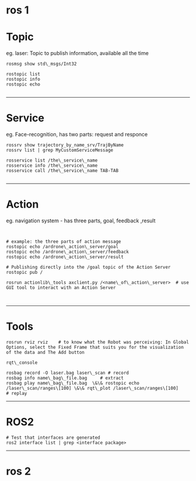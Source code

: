# ros 1

# Topic
eg. laser: Topic to publish information, available all the time

```
rosmsg show std\_msgs/Int32

rostopic list
rostopic info
rostopic echo
 

```


---

# Service
eg. Face-recognition, has two parts: request and responce



```
rossrv show trajectory_by_name_srv/TrajByName
rossrv list | grep MyCustomServiceMessage

rosservice list /the\_service\_name
rosservice info /the\_service\_name
rosservice call /the\_service\_name TAB-TAB


```





---


# Action
eg. navigation system - has three parts, goal, feedback ,result


```


# example: the three parts of action message
rostopic echo /ardrone\_action\_server/goal   
rostopic echo /ardrone\_action\_server/feedback
rostopic echo /ardrone\_action\_server/result

# Publishing directly into the /goal topic of the Action Server
rostopic pub /

rosrun actionlib\_tools axclient.py /<name\_of\_action\_server>  # use GUI tool to interact with an Action Server



```


---

# Tools


```
rosrun rviz rviz    # to know what the Robot was perceiving: In Global Options, select the Fixed Frame that suits you for the visualization of the data and The Add button

rqt\_console

rosbag record -O laser.bag laser\_scan # record
rosbag info name\_bag\_file.bag     # extract
rosbag play name\_bag\_file.bag  \&\& rostopic echo /laser\_scan/ranges\[100] \&\& rqt\_plot /laser\_scan/ranges\[100]    # replay

```


---

# ROS2
```
# Test that interfaces are generated
ros2 interface list | grep <interface package>
```


---

# ros 2




